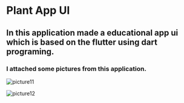 # Plant App UI
## In this application made a educational app ui which is based on the flutter using dart programing.
### I attached some pictures from this application.

![picture11](https://github.com/shahriar00/Plant-Apps-UI/assets/70763173/2496c4f0-6376-41e1-9dda-f018f0de3093)

![picture12](https://github.com/shahriar00/Plant-Apps-UI/assets/70763173/484a7ca6-c44e-4205-8f8c-474f6cd62913)
